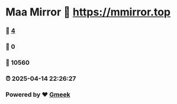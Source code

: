 # Maa Mirror :link: https://mmirror.top 
### :page_facing_up: [4](https://mmirror.top/tag.html) 
### :speech_balloon: 0 
### :hibiscus: 10560 
### :alarm_clock: 2025-04-14 22:26:27 
### Powered by :heart: [Gmeek](https://github.com/Meekdai/Gmeek)
